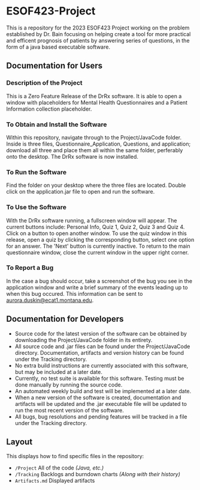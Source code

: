 # ESOF423-Project

This is a repository for the 2023 ESOF423 Project working on the problem established by Dr. Bain focusing on helping create a tool for more practical and efficent prognosis of patients by answering series of questions, in the form of a java based executable software.

## Documentation for Users
### Description of the Project
This is a Zero Feature Release of the DrRx software. It is able to open a window with placeholders for Mental Health Questionnaires and a Patient Information collection placeholder.

### To Obtain and Install the Software
Within this repository, navigate through to the Project/JavaCode folder. Inside is three files, Questionnaire_Application, Questions, and application; download all three and place them all within the same folder, perferably onto the desktop. The DrRx software is now installed.

### To Run the Software
Find the folder on your desktop where the three files are located. Double click on the application.jar file to open and run the software.

### To Use the Software
With the DrRx software running, a fullscreen window will appear. The current buttons include: Personal Info, Quiz 1, Quiz 2, Quiz 3 and Quiz 4. Click on a button to open another window. To use the quiz window in this release, open a quiz by clicking the corresponding button, select one option for an answer. The 'Next' button is currently inactive. To return to the main questionnaire window, close the current window in the upper right corner.

### To Report a Bug
In the case a bug should occur, take a screenshot of the bug you see in the application window and write a brief summary of the events leading up to when this bug occured. This information can be sent to aurora.duskin@ecat1.montana.edu.

## Documentation for Developers
* Source code for the latest version of the software can be obtained by downloading the Project/JavaCode folder in its entirety.
* All source code and .jar files can be found under the Project/JavaCode directory. Documentation, artifacts and version history can be found under the Tracking directory.
* No extra build instructions are currently associated with this software, but may be included at a later date.
* Currently, no test suite is available for this software. Testing must be done manually by running the source code.
* An automated weekly build and test will be implemented at a later date.
* When a new version of the software is created, documentation and artifacts will be updated and the .jar executable file will be updated to run the most recent version of the software.
* All bugs, bug resolutions and pending features will be tracked in a file under the Tracking directory.

## Layout

This displays how to find specific files in the repository:

  * `/Project` All of the code *(Java, etc.)*
  * `/Tracking` Backlogs and burndown charts *(Along with their history)*
  * `Artifacts.md` Displayed artifacts
  
